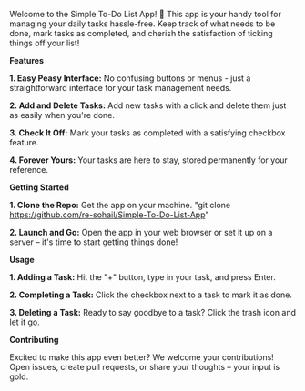 Welcome to the Simple To-Do List App! 🚀 This app is your handy tool for managing your daily tasks hassle-free. Keep track of what needs to be done, mark tasks as completed, and cherish the satisfaction of ticking things off your list!

**Features**

**1. Easy Peasy Interface:** No confusing buttons or menus - just a straightforward interface for your task management needs.

**2. Add and Delete Tasks:** Add new tasks with a click and delete them just as easily when you're done.

**3. Check It Off:** Mark your tasks as completed with a satisfying checkbox feature.

**4. Forever Yours:** Your tasks are here to stay, stored permanently for your reference.

**Getting Started**

**1. Clone the Repo:** Get the app on your machine. "git clone https://github.com/re-sohail/Simple-To-Do-List-App"

**2. Launch and Go:** Open the app in your web browser or set it up on a server – it's time to start getting things done!

**Usage**

**1. Adding a Task:** Hit the "+" button, type in your task, and press Enter.

**2. Completing a Task:** Click the checkbox next to a task to mark it as done.

**3. Deleting a Task:** Ready to say goodbye to a task? Click the trash icon and let it go.

**Contributing**

Excited to make this app even better? We welcome your contributions! Open issues, create pull requests, or share your thoughts – your input is gold.

